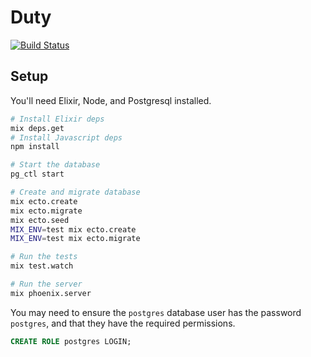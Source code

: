 Duty
=====

[![Build Status](https://travis-ci.org/lpil/duty.svg?branch=master)](https://travis-ci.org/lpil/duty)

## Setup

You'll need Elixir, Node, and Postgresql installed.

```sh
# Install Elixir deps
mix deps.get
# Install Javascript deps
npm install

# Start the database
pg_ctl start

# Create and migrate database
mix ecto.create
mix ecto.migrate
mix ecto.seed
MIX_ENV=test mix ecto.create
MIX_ENV=test mix ecto.migrate

# Run the tests
mix test.watch

# Run the server
mix phoenix.server
```

You may need to ensure the `postgres` database user has the password
`postgres`, and that they have the required permissions.

```sql
CREATE ROLE postgres LOGIN;
```
